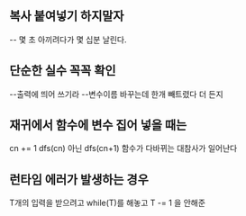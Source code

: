 ## 복사 붙여넣기 하지말자 
-- 몇 초 아끼려다가 몇 십분 날린다.
## 단순한 실수 꼭꼭 확인
--출력에 띄어 쓰기라
--변수이름 바꾸는데 한개 빼트렸다 더 든지
## 재귀에서 함수에 변수 집어 넣을 때는 
  cn += 1
  dfs(cn)
  아닌
  dfs(cn+1)
  함수가 다바뀌는 대참사가 일어난다
## 런타임 에러가 발생하는 경우
  T개의 입력을 받으려고 while(T)를 해놓고
  T -= 1 을 안해준 
